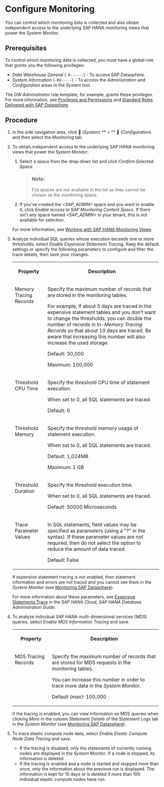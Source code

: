 <!-- loio9cd0691c44a74f2aa47b52f615f74433 -->

<link rel="stylesheet" type="text/css" href="../css/sap-icons.css"/>

# Configure Monitoring

You can control which monitoring data is collected and also obtain independent access to the underlying SAP HANA monitoring views that power the *System Monitor*.



<a name="loio9cd0691c44a74f2aa47b52f615f74433__section_hwq_qtq_hfc"/>

## Prerequisites

To control which monitoring data is collected, you must have a global role that grants you the following privileges:

-   *Data Warehouse General* \(`-R------`\) - To access SAP Datasphere.
-   *System Information* \(`-RU-----`\) - To access the *Administration* and *Configuration* areas in the *System* tool.

The *DW Administrator* role template, for example, grants these privileges. For more information, see [Privileges and Permissions](../Managing-Users-and-Roles/privileges-and-permissions-d7350c6.md) and [Standard Roles Delivered with SAP Datasphere](../Managing-Users-and-Roles/standard-roles-delivered-with-sap-datasphere-a50a51d.md). 



<a name="loio9cd0691c44a74f2aa47b52f615f74433__section_jt3_hfb_xpb"/>

## Procedure

1.  In the side navigation area, click <span class="FPA-icons-V3"></span> \(*System*\) ** \> ** :wrench: \(*Configuration*\) and then select the *Monitoring* tab.
2.  To obtain independent access to the underlying SAP HANA monitoring views that power the *System Monitor*:

    1.  Select a space from the drop-down list and click *Confirm Selected Space*.

        > ### Note:  
        > File spaces are not available in the list as they cannot be chosen as the monitoring space.

    2.  If you've created the *<SAP\_ADMIN\>* space and you want to enable it, click *Enable access to SAP Monitoring Content Space*. If there isn't any space named *<SAP\_ADMIN\>* in your tenant, this is not available for selection.

    For more information, see [Working with SAP HANA Monitoring Views](working-with-sap-hana-monitoring-views-4ab4509.md).

3.  Analyze individual SQL queries whose execution exceeds one or more thresholds, select *Enable Expensive Statement Tracing*. Keep the default settings or specify the following parameters to configure and filter the trace details, then save your changes.


    <table>
    <tr>
    <th valign="top">

    Property
    
    </th>
    <th valign="top">

    Description
    
    </th>
    </tr>
    <tr>
    <td valign="top">
    
    Memory Tracing Records
    
    </td>
    <td valign="top">
    
    Specify the maximum number of records that are stored in the monitoring tables.

    For example, if about 5 days are traced in the expensive statement tables and you don’t want to change the thresholds, you can double the number of records in *In-Memory Tracing Records* so that about 10 days are traced. Be aware that increasing this number will also increase the used storage.

    Default: 30,000

    Maximum: 100,000
    
    </td>
    </tr>
    <tr>
    <td valign="top">
    
    Threshold CPU Time
    
    </td>
    <td valign="top">
    
    Specify the threshold CPU time of statement execution.

    When set to 0, all SQL statements are traced.

    Default: 0
    
    </td>
    </tr>
    <tr>
    <td valign="top">
    
    Threshold Memory
    
    </td>
    <td valign="top">
    
    Specify the threshold memory usage of statement execution.

    When set to 0, all SQL statements are traced.

    Default: 1,024MB

    Maximum: 1 GB
    
    </td>
    </tr>
    <tr>
    <td valign="top">
    
    Threshold Duration
    
    </td>
    <td valign="top">
    
    Specify the threshold execution time.

    When set to 0, all SQL statements are traced.

    Default: 50000 Microseconds
    
    </td>
    </tr>
    <tr>
    <td valign="top">
    
    Trace Parameter Values
    
    </td>
    <td valign="top">
    
    In SQL statements, field values may be specified as parameters \(using a "?" in the syntax\). If these parameter values are not required, then do not select the option to reduce the amount of data traced.

    Default: False
    
    </td>
    </tr>
    </table>
    
    If expensive statement tracing is not enabled, then statement information and errors are not traced and you cannot see them in the *System Monitor* \(see [Monitoring SAP Datasphere](monitoring-sap-datasphere-28910cd.md)\).

    For more information about these parameters, see [Expensive Statements Trace](https://help.sap.com/viewer/f9c5015e72e04fffa14d7d4f7267d897/latest/en-US/5faf04f17830464eacdb7938b383d2ab.html) in the *SAP HANA Cloud, SAP HANA Database Administration Guide*.

4.  To analyze individual SAP HANA multi-dimensional services \(MDS\) queries, select *Enable MDS Information Tracing* and save.


    <table>
    <tr>
    <th valign="top">

    Property
    
    </th>
    <th valign="top">

    Description
    
    </th>
    </tr>
    <tr>
    <td valign="top">
    
    MDS Tracing Records
    
    </td>
    <td valign="top">
    
    Specify the maximum number of records that are stored for MDS requests in the monitoring tables.

    You can increase this number in order to trace more data in the *System Monitor*. 

    Default \(max\): 100,000
    
    </td>
    </tr>
    </table>
    
    If the tracing is enabled, you can view information on MDS queries when clicking *More* in the column *Statement Details* of the *Statement Logs* tab in the *System Monitor* \(see [Monitoring SAP Datasphere](monitoring-sap-datasphere-28910cd.md)\).

5.  To trace elastic compute node data, select *Enable Elastic Compute Node Data Tracing* and save.
    -   If the tracing is disabled, only the statements of currently running nodes are displayed in the *System Monitor*. If a node is stopped, its information is deleted.
    -   If the tracing is enabled and a node is started and stopped more than once, only the information about the previous run is displayed. The information is kept for 10 days or is deleted if more than 100 individual elastic compute nodes have run.


